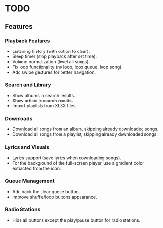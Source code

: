 # TODO

## Features

### Playback Features
- Listening history (with option to clear).
- Sleep timer (stop playback after set time).
- Volume normalization (level all songs).
- Fix loop functionality (no loop, loop queue, loop song).
- Add swipe gestures for better navigation.

### Search and Library
- Show albums in search results.
- Show artists in search results.
- Import playlists from XLSX files.

### Downloads
- Download all songs from an album, skipping already downloaded songs.
- Download all songs from a playlist, skipping already downloaded songs.

### Lyrics and Visuals
- Lyrics support (save lyrics when downloading songs).
- For the background of the full-screen player, use a gradient color extracted from the icon.

### Queue Management
- Add back the clear queue button.
- Improve shuffle/loop buttons appearance.

### Radio Stations
- Hide all buttons except the play/pause button for radio stations.